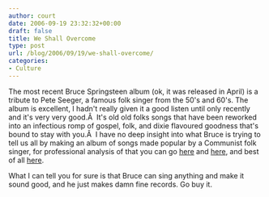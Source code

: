 ```yaml
---
author: court
date: 2006-09-19 23:32:32+00:00
draft: false
title: We Shall Overcome
type: post
url: /blog/2006/09/19/we-shall-overcome/
categories:
- Culture
---
```


The most recent Bruce Springsteen album (ok, it was released in April) is a tribute to Pete Seeger, a famous folk singer from the 50's and 60's.  The album is excellent, I hadn't really given it a good listen until only recently and it's very very good.Â  It's old old folks songs that have been reworked into an infectious romp of gospel, folk, and dixie flavoured goodness that's bound to stay with you.Â   I have no deep insight into what Bruce is trying to tell us all by making an album of songs made popular by a Communist folk singer, for professional analysis of that you can go [here](http://en.wikipedia.org/wiki/Pete_Seeger) and [here](http://www.rollingstone.com/artists/brucespringsteen/albums/album/9940660/review/9961290), and best of all [here](http://pitchforkmedia.com/article/record_review/22262/Bruce_Springsteen_We_Shall_Overcome_The_Seeger_Sessions).

What I can tell you for sure is that Bruce can sing anything and make it sound good, and he just makes damn fine records.  Go buy it.
